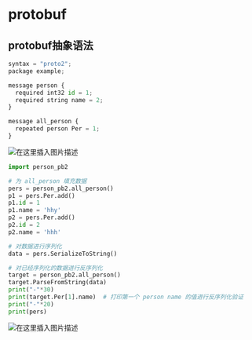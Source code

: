 # protobuf
## protobuf抽象语法
```python
syntax = "proto2";
package example;

message person {
  required int32 id = 1;
  required string name = 2;
}

message all_person {
  repeated person Per = 1;
}

```
![在这里插入图片描述](https://img-blog.csdnimg.cn/caf4232a23384191be61ef1825d43108.png)

```python
import person_pb2

# 为 all_person 填充数据
pers = person_pb2.all_person()
p1 = pers.Per.add()
p1.id = 1
p1.name = 'hhy'
p2 = pers.Per.add()
p2.id = 2
p2.name = 'hhh'

# 对数据进行序列化
data = pers.SerializeToString()

# 对已经序列化的数据进行反序列化
target = person_pb2.all_person()
target.ParseFromString(data)
print("-"*30)
print(target.Per[1].name)  # 打印第一个 person name 的值进行反序列化验证
print("-"*20)
print(pers)

```
![在这里插入图片描述](https://img-blog.csdnimg.cn/bc27e1b8dbce4ef197e5bd7058249650.png?x-oss-process=image/watermark,type_ZHJvaWRzYW5zZmFsbGJhY2s,shadow_50,text_Q1NETiBAaGFuaHkyNDE2,size_20,color_FFFFFF,t_70,g_se,x_16)
